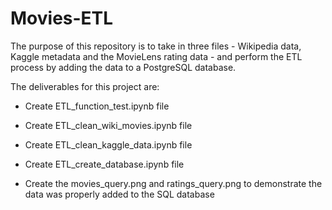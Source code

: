 # Movies-ETL


The purpose of this repository is to take in three files - Wikipedia data, Kaggle metadata and the MovieLens rating data - and perform
the ETL process by adding the data to a PostgreSQL database.

The deliverables for this project are:

* Create ETL_function_test.ipynb file

* Create ETL_clean_wiki_movies.ipynb file

* Create ETL_clean_kaggle_data.ipynb file

* Create ETL_create_database.ipynb file

* Create the movies_query.png and ratings_query.png to demonstrate 
  the data was properly added to the SQL database
